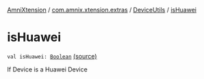 [AmniXtension](../../index.md) / [com.amnix.xtension.extras](../index.md) / [DeviceUtils](index.md) / [isHuawei](./is-huawei.md)

# isHuawei

`val isHuawei: `[`Boolean`](https://kotlinlang.org/api/latest/jvm/stdlib/kotlin/-boolean/index.html) [(source)](https://github.com/AmniX/AmniXTension/tree/master/AmniXtension/src/main/java/com/amnix/xtension/extras/DeviceUtils.kt#L49)

If Device is a Huawei Device

